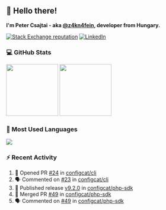 ## 👋 Hello there!

**I'm Peter Csajtai - aka [@z4kn4fein](https://github.com/z4kn4fein), developer from Hungary.**

[![Stack Exchange reputation](https://img.shields.io/stackexchange/stackoverflow/r/8700582?color=orange&label=reputation&logo=stackoverflow&style=for-the-badge)](https://stackoverflow.com/users/8700582)
[![LinkedIn](https://img.shields.io/badge/linkedin-%230077B5.svg?style=for-the-badge&logo=linkedin&logoColor=white)](https://www.linkedin.com/in/csajtai-p%C3%A9ter-45395341/)

### 💻 GitHub Stats

<div>
  <img height="140px" src="https://github-readme-stats-pcsajtai.vercel.app/api?username=z4kn4fein&show_icons=true&hide_border=true&count_private=true&custom_title=Stats&theme=dracula&line_height=24&hide_title=true">
  <img height="140px" src="https://streak-stats.demolab.com?user=z4kn4fein&theme=dracula&hide_border=true">
  
</div>

### :toolbox: Most Used Languages

<img src="https://github-readme-stats-pcsajtai.vercel.app/api/top-langs/?username=z4kn4fein&theme=dracula&hide_border=true&layout=compact&langs_count=8&hide_title=true">

### :zap: Recent Activity

<!--START_SECTION:activity-->
1. 💪 Opened PR [#24](https://github.com/configcat/cli/pull/24) in [configcat/cli](https://github.com/configcat/cli)
2. 🗣 Commented on [#23](https://github.com/configcat/cli/pull/23#issuecomment-2117100837) in [configcat/cli](https://github.com/configcat/cli)
3. 🚀 Published release [v9.2.0](https://github.com/configcat/php-sdk/releases/tag/v9.2.0) in [configcat/php-sdk](https://github.com/configcat/php-sdk)
4. 🎉 Merged PR [#49](https://github.com/configcat/php-sdk/pull/49) in [configcat/php-sdk](https://github.com/configcat/php-sdk)
5. 🗣 Commented on [#49](https://github.com/configcat/php-sdk/pull/49#issuecomment-2107000339) in [configcat/php-sdk](https://github.com/configcat/php-sdk)
<!--END_SECTION:activity-->
